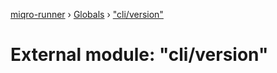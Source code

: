 [miqro-runner](../README.md) › [Globals](../globals.md) › ["cli/version"](_cli_version_.md)

# External module: "cli/version"


